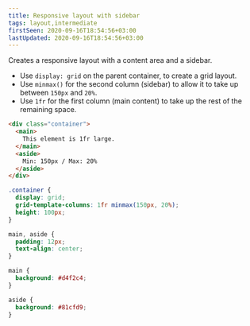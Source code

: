 ```yaml
---
title: Responsive layout with sidebar
tags: layout,intermediate
firstSeen: 2020-09-16T18:54:56+03:00
lastUpdated: 2020-09-16T18:54:56+03:00
---
```


Creates a responsive layout with a content area and a sidebar.

- Use `display: grid` on the parent container, to create a grid layout.
- Use `minmax()` for the second column (sidebar) to allow it to take up between `150px` and `20%`.
- Use `1fr` for the first column (main content) to take up the rest of the remaining space.

```html
<div class="container">
  <main>
    This element is 1fr large.
  </main>
  <aside>
    Min: 150px / Max: 20%
  </aside>
</div>
```

```css
.container {
  display: grid;
  grid-template-columns: 1fr minmax(150px, 20%);
  height: 100px;
}

main, aside {
  padding: 12px;
  text-align: center;
}

main {
  background: #d4f2c4;
}

aside {
  background: #81cfd9;
}
```
